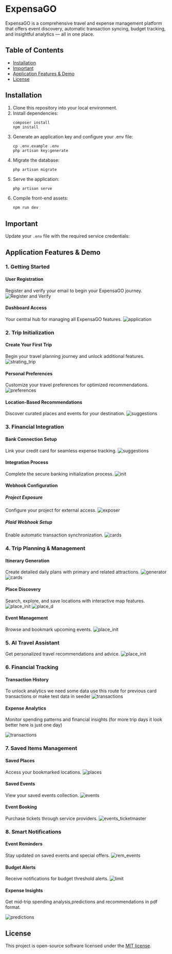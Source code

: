 # ExpensaGO

ExpensaGO is a comprehensive travel and expense management platform that offers event discovery, automatic transaction syncing, budget tracking, and insightful analytics — all in one place.

## Table of Contents

-   [Installation](#installation)
-   [Important](#important)
-   [Application Features & Demo](#application-features--demo)
-   [License](#license)

## Installation

1. Clone this repository into your local environment.
2. Install dependencies:
    ```
    composer install
    npm install
    ```
3. Generate an application key and configure your .env file:
    ```
    cp .env.example .env
    php artisan key:generate
    ```
4. Migrate the database:
    ```
    php artisan migrate
    ```
5. Serve the application:
    ```bash
    php artisan serve
    ```
6. Compile front-end assets:
    ```bash
    npm run dev
    ```

## Important

Update your `.env` file with the required service credentials:

## Application Features & Demo

### 1. Getting Started

#### User Registration

Register and verify your email to begin your ExpensaGO journey.
![Register and Verify](imagess/register.png)

#### Dashboard Access

Your central hub for managing all ExpensaGO features.
![application](imagess/app.png)

### 2. Trip Initialization

#### Create Your First Trip

Begin your travel planning journey and unlock additional features.
![strating_trip](approved/start_trip.png)

#### Personal Preferences

Customize your travel preferences for optimized recommendations.
![preferences](approved/user_preferences.png)

#### Location-Based Recommendations

Discover curated places and events for your destination.
![suggestions](approved/suggestionns.png)

### 3. Financial Integration

#### Bank Connection Setup

Link your credit card for seamless expense tracking.
![suggestions](imagess/more_actions.png)

#### Integration Process

Complete the secure banking initialization process.
![init](imagess/plaid_init.png)

#### Webhook Configuration

##### Project Exposure

Configure your project for external access.
![exposer](approved/expose_tokenn.png)

##### Plaid Webhook Setup

Enable automatic transaction synchronization.
![cards](approved/plaid_webhook.png)

### 4. Trip Planning & Management

#### Itinerary Generation

Create detailed daily plans with primary and related attractions.
![generator](approved/generating_plan.png)
![cards](imagess/plan_cards.png)

#### Place Discovery

Search, explore, and save locations with interactive map features.
![place_init](approved/places.png)
![place_d](imagess/place_d.png)

#### Event Management

Browse and bookmark upcoming events.
![place_init](approved/events.png)

### 5. AI Travel Assistant

Get personalized travel recommendations and advice.
![place_init](approved/ai_chat.png)

### 6. Financial Tracking

#### Transaction History

To unlock analytics we need some data use this route for previous card transactions or make test data in seeder
![transactions](imagess/plaid_transactions.png)

#### Expense Analytics

Monitor spending patterns and financial insights (for more trip days it look better here is just one day)

![transactions](imagess/analytics.png)

### 7. Saved Items Management

#### Saved Places

Access your bookmarked locations.
![places](approved/saved_items_places.png)

#### Saved Events

View your saved events collection.
![events](imagess/saved_items.png)

#### Event Booking

Purchase tickets  through service providers.
![events_ticketmaster](imagess/ticket.png)

### 8. Smart Notifications

#### Event Reminders

Stay updated on saved events and special offers.
![rem_events](imagess/reminder_events.png)

#### Budget Alerts

Receive notifications for budget threshold alerts.
![limit](approved/limit.png)

#### Expense Insights

Get mid-trip spending analysis,predictions and recommendations in pdf format.

![predictions](imagess/report.png)

## License

This project is open-source software licensed under the [MIT license](https://opensource.org/licenses/MIT).
